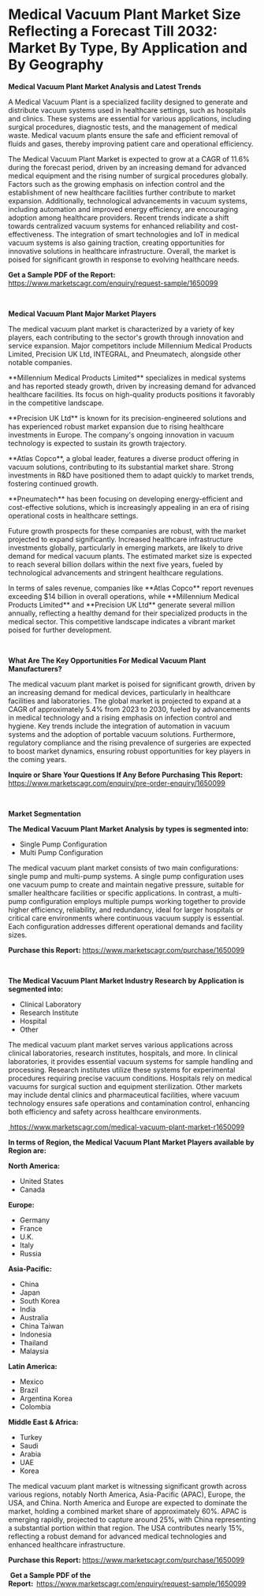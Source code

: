 <p><h1>Medical Vacuum Plant Market Size Reflecting a Forecast Till 2032: Market By Type, By Application and By Geography</h1></p><p><strong>Medical Vacuum Plant Market Analysis and Latest Trends</strong></p>
<p><p>A Medical Vacuum Plant is a specialized facility designed to generate and distribute vacuum systems used in healthcare settings, such as hospitals and clinics. These systems are essential for various applications, including surgical procedures, diagnostic tests, and the management of medical waste. Medical vacuum plants ensure the safe and efficient removal of fluids and gases, thereby improving patient care and operational efficiency.</p><p>The Medical Vacuum Plant Market is expected to grow at a CAGR of 11.6% during the forecast period, driven by an increasing demand for advanced medical equipment and the rising number of surgical procedures globally. Factors such as the growing emphasis on infection control and the establishment of new healthcare facilities further contribute to market expansion. Additionally, technological advancements in vacuum systems, including automation and improved energy efficiency, are encouraging adoption among healthcare providers. Recent trends indicate a shift towards centralized vacuum systems for enhanced reliability and cost-effectiveness. The integration of smart technologies and IoT in medical vacuum systems is also gaining traction, creating opportunities for innovative solutions in healthcare infrastructure. Overall, the market is poised for significant growth in response to evolving healthcare needs.</p></p>
<p><strong>Get a Sample PDF of the Report:&nbsp;</strong> <a href="https://www.marketscagr.com/enquiry/request-sample/1650099?utm_campaign=3541&utm_medium=2&utm_source=Github&utm_content=ia&utm_term=13042025&utm_id=medical-vacuum-plant">https://www.marketscagr.com/enquiry/request-sample/1650099</a></p>
<p>&nbsp;</p>
<p><strong>Medical Vacuum Plant Major Market Players</strong></p>
<p><p>The medical vacuum plant market is characterized by a variety of key players, each contributing to the sector's growth through innovation and service expansion. Major competitors include Millennium Medical Products Limited, Precision UK Ltd, INTEGRAL, and Pneumatech, alongside other notable companies.</p><p>**Millennium Medical Products Limited** specializes in medical systems and has reported steady growth, driven by increasing demand for advanced healthcare facilities. Its focus on high-quality products positions it favorably in the competitive landscape.</p><p>**Precision UK Ltd** is known for its precision-engineered solutions and has experienced robust market expansion due to rising healthcare investments in Europe. The company's ongoing innovation in vacuum technology is expected to sustain its growth trajectory.</p><p>**Atlas Copco**, a global leader, features a diverse product offering in vacuum solutions, contributing to its substantial market share. Strong investments in R&D have positioned them to adapt quickly to market trends, fostering continued growth.</p><p>**Pneumatech** has been focusing on developing energy-efficient and cost-effective solutions, which is increasingly appealing in an era of rising operational costs in healthcare settings.</p><p>Future growth prospects for these companies are robust, with the market projected to expand significantly. Increased healthcare infrastructure investments globally, particularly in emerging markets, are likely to drive demand for medical vacuum plants. The estimated market size is expected to reach several billion dollars within the next five years, fueled by technological advancements and stringent healthcare regulations.</p><p>In terms of sales revenue, companies like **Atlas Copco** report revenues exceeding $14 billion in overall operations, while **Millennium Medical Products Limited** and **Precision UK Ltd** generate several million annually, reflecting a healthy demand for their specialized products in the medical sector. This competitive landscape indicates a vibrant market poised for further development.</p></p>
<p>&nbsp;</p>
<p><strong>What Are The Key Opportunities For Medical Vacuum Plant Manufacturers?</strong></p>
<p><p>The medical vacuum plant market is poised for significant growth, driven by an increasing demand for medical devices, particularly in healthcare facilities and laboratories. The global market is projected to expand at a CAGR of approximately 5.4% from 2023 to 2030, fueled by advancements in medical technology and a rising emphasis on infection control and hygiene. Key trends include the integration of automation in vacuum systems and the adoption of portable vacuum solutions. Furthermore, regulatory compliance and the rising prevalence of surgeries are expected to boost market dynamics, ensuring robust opportunities for key players in the coming years.</p></p>
<p><strong>Inquire or Share Your Questions If Any Before Purchasing This Report:</strong> <a href="https://www.marketscagr.com/enquiry/pre-order-enquiry/1650099?utm_campaign=3541&utm_medium=2&utm_source=Github&utm_content=ia&utm_term=13042025&utm_id=medical-vacuum-plant">https://www.marketscagr.com/enquiry/pre-order-enquiry/1650099</a></p>
<p>&nbsp;</p>
<p><strong>Market Segmentation</strong></p>
<p><strong>The Medical Vacuum Plant Market Analysis by types is segmented into:</strong></p>
<p><ul><li>Single Pump Configuration</li><li>Multi Pump Configuration</li></ul></p>
<p><p>The medical vacuum plant market consists of two main configurations: single pump and multi-pump systems. A single pump configuration uses one vacuum pump to create and maintain negative pressure, suitable for smaller healthcare facilities or specific applications. In contrast, a multi-pump configuration employs multiple pumps working together to provide higher efficiency, reliability, and redundancy, ideal for larger hospitals or critical care environments where continuous vacuum supply is essential. Each configuration addresses different operational demands and facility sizes.</p></p>
<p><strong>Purchase this Report:&nbsp;</strong><a href="https://www.marketscagr.com/purchase/1650099?utm_campaign=3541&utm_medium=2&utm_source=Github&utm_content=ia&utm_term=13042025&utm_id=medical-vacuum-plant">https://www.marketscagr.com/purchase/1650099</a></p>
<p>&nbsp;</p>
<p><strong>The Medical Vacuum Plant Market Industry Research by Application is segmented into:</strong></p>
<p><ul><li>Clinical Laboratory</li><li>Research Institute</li><li>Hospital</li><li>Other</li></ul></p>
<p><p>The medical vacuum plant market serves various applications across clinical laboratories, research institutes, hospitals, and more. In clinical laboratories, it provides essential vacuum systems for sample handling and processing. Research institutes utilize these systems for experimental procedures requiring precise vacuum conditions. Hospitals rely on medical vacuums for surgical suction and equipment sterilization. Other markets may include dental clinics and pharmaceutical facilities, where vacuum technology ensures safe operations and contamination control, enhancing both efficiency and safety across healthcare environments.</p></p>
<p><a href="https://www.marketscagr.com/medical-vacuum-plant-market-r1650099?utm_campaign=3541&utm_medium=2&utm_source=Github&utm_content=ia&utm_term=13042025&utm_id=medical-vacuum-plant">&nbsp;https://www.marketscagr.com/medical-vacuum-plant-market-r1650099</a></p>
<p><strong>In terms of Region, the Medical Vacuum Plant Market Players available by Region are:</strong></p>
<p>
    <p> <strong> North America: </strong>
        <ul>
            <li>United States</li>
            <li>Canada</li>
        </ul>
        </p> 
    <p> <strong> Europe: </strong>
        <ul>
            <li>Germany</li>
            <li>France</li>
            <li>U.K.</li>
            <li>Italy</li>
            <li>Russia</li>
        </ul>
        </p> 
    <p> <strong> Asia-Pacific: </strong>
        <ul>
            <li>China</li>
            <li>Japan</li>
            <li>South Korea</li>
            <li>India</li>
            <li>Australia</li>
            <li>China Taiwan</li>
            <li>Indonesia</li>
            <li>Thailand</li>
            <li>Malaysia</li>
        </ul>
        </p> 
    <p> <strong> Latin America: </strong>
        <ul>
            <li>Mexico</li>
            <li>Brazil</li>
            <li>Argentina Korea</li>
            <li>Colombia</li>
        </ul>
        </p> 
    <p> <strong> Middle East & Africa: </strong>
        <ul>
            <li>Turkey</li>
            <li>Saudi</li>
            <li>Arabia</li>
            <li>UAE</li>
            <li>Korea</li>
        </ul>
    </p>
    </p>
<p><p>The medical vacuum plant market is witnessing significant growth across various regions, notably North America, Asia-Pacific (APAC), Europe, the USA, and China. North America and Europe are expected to dominate the market, holding a combined market share of approximately 60%. APAC is emerging rapidly, projected to capture around 25%, with China representing a substantial portion within that region. The USA contributes nearly 15%, reflecting a robust demand for advanced medical technologies and enhanced healthcare infrastructure.</p></p>
<p><strong>Purchase this Report: </strong><a href="https://www.marketscagr.com/purchase/1650099?utm_campaign=3541&utm_medium=2&utm_source=Github&utm_content=ia&utm_term=13042025&utm_id=medical-vacuum-plant">https://www.marketscagr.com/purchase/1650099</a></p>
<p>&nbsp;<strong>Get a Sample PDF of the Report:&nbsp;&nbsp;</strong><a href="https://www.marketscagr.com/enquiry/request-sample/1650099?utm_campaign=3541&utm_medium=2&utm_source=Github&utm_content=ia&utm_term=13042025&utm_id=medical-vacuum-plant">https://www.marketscagr.com/enquiry/request-sample/1650099</a></p>
<p><strong></strong></p>
<p><p></p><p></p><p></p></p>